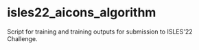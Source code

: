 # isles22_aicons_algorithm
Script for training and training outputs for submission to ISLES'22 Challenge. 
